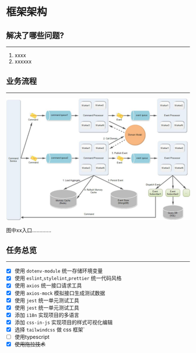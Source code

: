 # 框架架构

## 解决了哪些问题?

---

1. xxxx
2. xxxxxx


## 业务流程

---

![业务流程图](./images/frame.jpeg)


图中xx入口.............


## 任务总览

---

- [x] 使用 `dotenv-module`  统一存储环境变量
- [x] 使用 `eslint`,`stylelint`,`prettier` 统一代码风格
- [x] 使用 `axios` 统一接口请求工具
- [x] 使用 `axios-mock` 模拟接口生成测试数据
- [x] 使用 `jest` 统一单元测试工具
- [x] 使用 `jest` 统一单元测试工具
- [x] 添加 `i18n` 实现项目的多语言
- [x] 添加 `css-in-js` 实现项目的样式可视化编辑
- [x] 选择 `tailwindcss` 做 css 框架`
- [ ] 使用typescript
- [x] ~~使用拖拉技术~~
